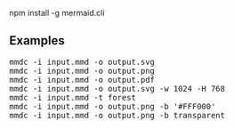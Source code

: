 npm install -g mermaid.cli


## Examples

<pre>
mmdc -i input.mmd -o output.svg
mmdc -i input.mmd -o output.png
mmdc -i input.mmd -o output.pdf
mmdc -i input.mmd -o output.svg -w 1024 -H 768
mmdc -i input.mmd -t forest
mmdc -i input.mmd -o output.png -b '#FFF000'
mmdc -i input.mmd -o output.png -b transparent
</pre>


